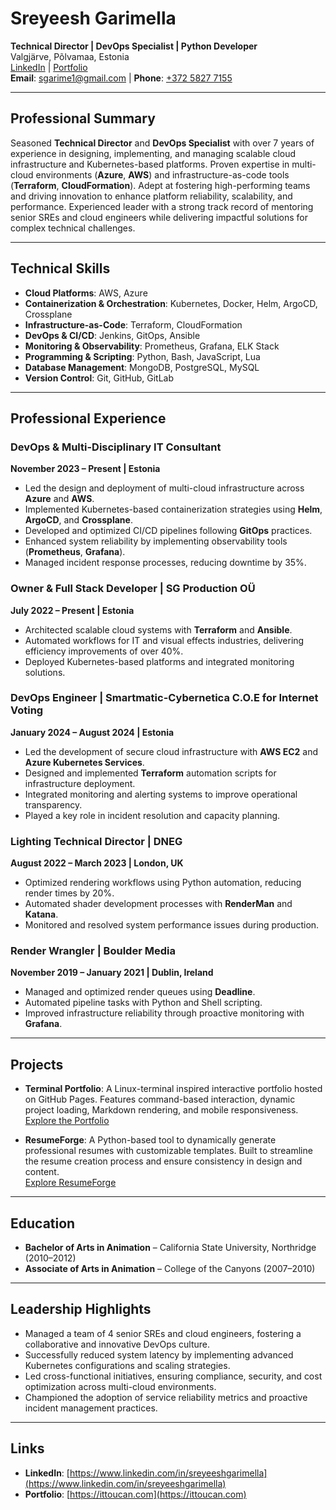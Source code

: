 # Sreyeesh Garimella

**Technical Director | DevOps Specialist | Python Developer**  
Valgjärve, Põlvamaa, Estonia  
[LinkedIn](https://www.linkedin.com/in/sreyeeshgarimella) | [Portfolio](https://ittoucan.com)  
**Email**: [sgarime1@gmail.com](mailto:sgarime1@gmail.com) | **Phone**: [+372 5827 7155](tel:+37258277155)

---

## Professional Summary

Seasoned **Technical Director** and **DevOps Specialist** with over 7 years of experience in designing, implementing, and managing scalable cloud infrastructure and Kubernetes-based platforms. Proven expertise in multi-cloud environments (**Azure**, **AWS**) and infrastructure-as-code tools (**Terraform**, **CloudFormation**). Adept at fostering high-performing teams and driving innovation to enhance platform reliability, scalability, and performance. Experienced leader with a strong track record of mentoring senior SREs and cloud engineers while delivering impactful solutions for complex technical challenges.

---

## Technical Skills

- **Cloud Platforms**: AWS, Azure
- **Containerization & Orchestration**: Kubernetes, Docker, Helm, ArgoCD, Crossplane
- **Infrastructure-as-Code**: Terraform, CloudFormation
- **DevOps & CI/CD**: Jenkins, GitOps, Ansible
- **Monitoring & Observability**: Prometheus, Grafana, ELK Stack
- **Programming & Scripting**: Python, Bash, JavaScript, Lua
- **Database Management**: MongoDB, PostgreSQL, MySQL
- **Version Control**: Git, GitHub, GitLab

---

## Professional Experience

### DevOps & Multi-Disciplinary IT Consultant

**November 2023 – Present | Estonia**  

- Led the design and deployment of multi-cloud infrastructure across **Azure** and **AWS**.  
- Implemented Kubernetes-based containerization strategies using **Helm**, **ArgoCD**, and **Crossplane**.  
- Developed and optimized CI/CD pipelines following **GitOps** practices.  
- Enhanced system reliability by implementing observability tools (**Prometheus**, **Grafana**).  
- Managed incident response processes, reducing downtime by 35%.

### Owner & Full Stack Developer | SG Production OÜ

**July 2022 – Present | Estonia**  

- Architected scalable cloud systems with **Terraform** and **Ansible**.  
- Automated workflows for IT and visual effects industries, delivering efficiency improvements of over 40%.  
- Deployed Kubernetes-based platforms and integrated monitoring solutions.

### DevOps Engineer | Smartmatic-Cybernetica C.O.E for Internet Voting

**January 2024 – August 2024 | Estonia**  

- Led the development of secure cloud infrastructure with **AWS EC2** and **Azure Kubernetes Services**.  
- Designed and implemented **Terraform** automation scripts for infrastructure deployment.  
- Integrated monitoring and alerting systems to improve operational transparency.  
- Played a key role in incident resolution and capacity planning.

### Lighting Technical Director | DNEG

**August 2022 – March 2023 | London, UK**  

- Optimized rendering workflows using Python automation, reducing render times by 20%.  
- Automated shader development processes with **RenderMan** and **Katana**.  
- Monitored and resolved system performance issues during production.

### Render Wrangler | Boulder Media

**November 2019 – January 2021 | Dublin, Ireland**  

- Managed and optimized render queues using **Deadline**.  
- Automated pipeline tasks with Python and Shell scripting.  
- Improved infrastructure reliability through proactive monitoring with **Grafana**.

---

## Projects

- **Terminal Portfolio**: A Linux-terminal inspired interactive portfolio hosted on GitHub Pages. Features command-based interaction, dynamic project loading, Markdown rendering, and mobile responsiveness.  
  [Explore the Portfolio](https://sreyeesh.github.io/sreyeesh-devops-terminal/)

- **ResumeForge**: A Python-based tool to dynamically generate professional resumes with customizable templates. Built to streamline the resume creation process and ensure consistency in design and content.  
  [Explore ResumeForge](https://github.com/Sreyeesh/ResumeForge)

---

## Education

- **Bachelor of Arts in Animation** – California State University, Northridge (2010–2012)  
- **Associate of Arts in Animation** – College of the Canyons (2007–2010)

---

## Leadership Highlights

- Managed a team of 4 senior SREs and cloud engineers, fostering a collaborative and innovative DevOps culture.
- Successfully reduced system latency by implementing advanced Kubernetes configurations and scaling strategies.
- Led cross-functional initiatives, ensuring compliance, security, and cost optimization across multi-cloud environments.
- Championed the adoption of service reliability metrics and proactive incident management practices.

---

## Links

- **LinkedIn**: [https://www.linkedin.com/in/sreyeeshgarimella](https://www.linkedin.com/in/sreyeeshgarimella)  
- **Portfolio**: [https://ittoucan.com](https://ittoucan.com)


